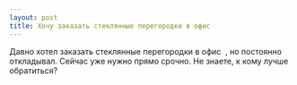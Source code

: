 ```yaml
---
layout: post 
title: Хочу заказать стеклянные перегородки в офис ‌ ‌ 
--- 
```

Давно хотел заказать стеклянные перегородки в офис ‌ ‌, но постоянно откладывал. Сейчас уже нужно прямо срочно. Не знаете, к кому лучше обратиться?